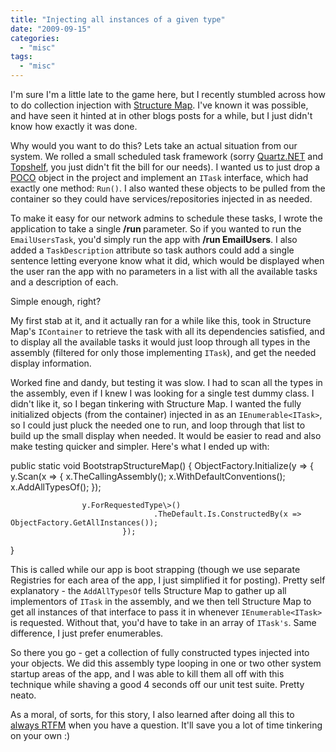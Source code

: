```yaml
---
title: "Injecting all instances of a given type"
date: "2009-09-15"
categories: 
  - "misc"
tags: 
  - "misc"
---
```


I'm sure I'm a little late to the game here, but I recently stumbled across how to do collection injection with [Structure Map](http://structuremap.sourceforge.net/Default.htm). I've known it was possible, and have seen it hinted at in other blogs posts for a while, but I just didn't know how exactly it was done.

Why would you want to do this? Lets take an actual situation from our system. We rolled a small scheduled task framework (sorry [Quartz.NET](http://quartznet.sourceforge.net/) and [Topshelf](http://code.google.com/p/topshelf/), you just didn't fit the bill for our needs). I wanted us to just drop a [POCO](http://en.wikipedia.org/wiki/Plain_Old_CLR_Object) object in the project and implement an `ITask` interface, which had exactly one method: `Run()`. I also wanted these objects to be pulled from the container so they could have services/repositories injected in as needed.

To make it easy for our network admins to schedule these tasks, I wrote the application to take a single **/run <taskName>** parameter. So if you wanted to run the `EmailUsersTask`, you'd simply run the app with **/run EmailUsers**. I also added a `TaskDescription` attribute so task authors could add a single sentence letting everyone know what it did, which would be displayed when the user ran the app with no parameters in a list with all the available tasks and a description of each.

Simple enough, right?

My first stab at it, and it actually ran for a while like this, took in Structure Map's `IContainer` to retrieve the task with all its dependencies satisfied, and to display all the available tasks it would just loop through all types in the assembly (filtered for only those implementing `ITask`), and get the needed display information.

Worked fine and dandy, but testing it was slow. I had to scan all the types in the assembly, even if I knew I was looking for a single test dummy class. I didn't like it, so I began tinkering with Structure Map. I wanted the fully initialized objects (from the container) injected in as an `IEnumerable<ITask>`, so I could just pluck the needed one to run, and loop through that list to build up the small display when needed. It would be easier to read and also make testing quicker and simpler. Here's what I ended up with:

public static void BootstrapStructureMap()
{
	ObjectFactory.Initialize(y =>
	                         {
	                         	y.Scan(x =>
	                         	       {
	                         	       	x.TheCallingAssembly();
						x.WithDefaultConventions();
						x.AddAllTypesOf();
	                         	       });
	                         	
					y.ForRequestedType\>()
	                         		.TheDefault.Is.ConstructedBy(x => ObjectFactory.GetAllInstances());
	                         });
} 

This is called while our app is boot strapping (though we use separate Registries for each area of the app, I just simplified it for posting). Pretty self explanatory - the `AddAllTypesOf` tells Structure Map to gather up all implementors of `ITask` in the assembly, and we then tell Structure Map to get all instances of that interface to pass it in whenever `IEnumerable<ITask>` is requested. Without that, you'd have to take in an array of `ITask's`. Same difference, I just prefer enumerables.

So there you go - get a collection of fully constructed types injected into your objects. We did this assembly type looping in one or two other system startup areas of the app, and I was able to kill them all off with this technique while shaving a good 4 seconds off our unit test suite. Pretty neato.

As a moral, of sorts, for this story, I also learned after doing all this to [always RTFM](http://structuremap.sourceforge.net/ScanningAssemblies.htm#section5) when you have a question. It'll save you a lot of time tinkering on your own :)
